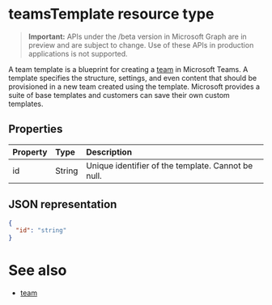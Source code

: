 # teamsTemplate resource type

> **Important:** APIs under the /beta version in Microsoft Graph are in preview and are subject to change. Use of these APIs in production applications is not supported.

A team template is a blueprint for creating a [team](../resources/team.md) in Microsoft Teams. A template specifies the structure, settings, and even content that should be provisioned in a new team created using the template. Microsoft provides a suite of base templates and customers can save their own custom templates.

## Properties

| Property            | Type     | Description |
|:------------------- |:-------- |:----------- |
| id                  | String   | Unique identifier of the template. Cannot be null. |

## JSON representation

<!-- {
  "blockType": "resource",
  "@odata.type": "microsoft.graph.teamsTemplate",
  "baseType": "microsoft.graph.entity"
}-->

```json
{
  "id": "string"
}
```

# See also

- [team](team.md)

